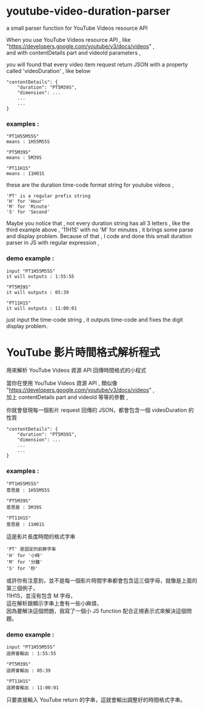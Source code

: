 
# youtube-video-duration-parser
a small parser function for YouTube Videos resource API

When you use YouTube Videos resource API , like  
"https://developers.google.com/youtube/v3/docs/videos" ,  
and with contentDetails part and videoId parameters , 

you will found that every video item request return JSON with a property called 'videoDuration' , like below

```
"contentDetails": {
    "duration": "PT5M39S",
    "dimension": ...
    ...
    ...
}
```

### examples : 
```
"PT1H55M55S"
means : 1H55M55S

"PT5M39S" 
means : 5M39S

"PT11H1S"
means : 11H01S
```
these are the duration time-code format string for youtube videos , 
```
'PT' is a regular prefix string
'H' for 'Hour'
'M' for 'Minute'
'S' for 'Second'
```
Maybe you notice that , not every duration string has all 3 letters , like the third example above , '11H1S' with no 'M' for minutes ,
it brings some parse and display problem.
Because of that , I code and done this small duration parser in JS with regular expression , 

### demo example :
```
input "PT1H55M55S"
it will outputs : 1:55:55

"PT5M39S" 
it will outputs : 05:39

"PT11H1S"
it will outputs : 11:00:01
```

just input the time-code string , it outputs time-code and fixes the digit display problem.



# YouTube 影片時間格式解析程式  
用來解析 YouTube Videos 資源 API 回傳時間格式的小程式

當你在使用 YouTube Videos 資源 API , 類似像  
"https://developers.google.com/youtube/v3/docs/videos" ,  
加上 contentDetails part and videoId 等等的參數 , 

你就會發現每一個影片 request 回傳的 JSON，都會包含一個 videoDuration 的性質

```
"contentDetails": {
    "duration": "PT5M39S",
    "dimension": ...
    ...
    ...
}
```

### examples : 
```
"PT1H55M55S"
意思是 : 1H55M55S

"PT5M39S" 
意思是 : 5M39S

"PT11H1S"
意思是 : 11H01S
```
這是影片長度時間的格式字串

```
'PT' 是固定的前飾字串
'H' for '小時'
'M' for '分鐘'
'S' for '秒'
```
或許你有注意到，並不是每一個影片時間字串都會包含這三個字母，就像是上面的第三個例子，  
11H1S，並沒有包含 M 字母，  
這在解析跟顯示字串上會有一些小麻煩，  
因為要解決這個問題，我寫了一個小 JS function 配合正規表示式來解決這個問題。

### demo example :
```
input "PT1H55M55S"
這將會輸出 : 1:55:55

"PT5M39S" 
這將會輸出 : 05:39

"PT11H1S"
這將會輸出 : 11:00:01
```
只要直接輸入 YouTube return 的字串，這就會輸出調整好的時間格式字串。